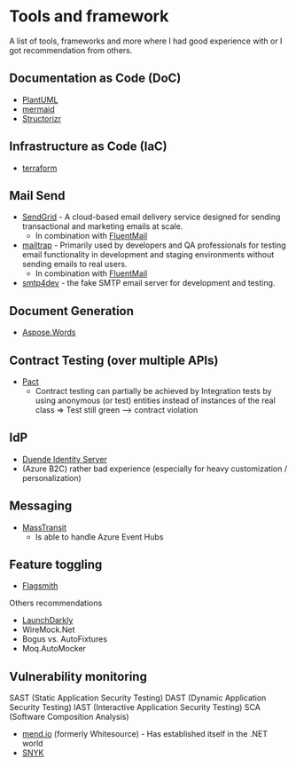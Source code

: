 # Tools and framework

A list of tools, frameworks and more where I had good experience with or I got recommendation from others.

##  Documentation as Code (DoC)

- [PlantUML](https://plantuml.com/)
- [mermaid](https://mermaid-js.github.io/)
- [Structorizr](https://structurizr.com/)

## Infrastructure as Code (IaC)

- [terraform](https://www.terraform.io/)

## Mail Send

- [SendGrid](https://sendgrid.com/) - A cloud-based email delivery service designed for sending transactional and marketing emails at scale.
	- In combination with [FluentMail](https://github.com/lukencode/FluentEmail)
- [mailtrap](https://mailtrap.io/) - Primarily used by developers and QA professionals for testing email functionality in development and staging environments without sending emails to real users.
	- In combination with [FluentMail](https://github.com/lukencode/FluentEmail)
- [smtp4dev](https://github.com/rnwood/smtp4dev) - the fake SMTP email server for development and testing.

## Document Generation

- [Aspose.Words](https://products.aspose.com/words/net/)

## Contract Testing (over multiple APIs)

- [Pact](https://docs.pact.io/)
	- Contract testing can partially be achieved by Integration tests by using anonymous (or test) entities instead of instances of the real class => Test still green --> contract violation

## IdP

- [Duende Identity Server](https://duendesoftware.com/products/identityserver)
- (Azure B2C) rather bad experience (especially for heavy customization / personalization)

## Messaging

- [MassTransit](https://masstransit-project.com/)
	- Is able to handle Azure Event Hubs

## Feature toggling

- [Flagsmith](https://flagsmith.com/)

Others recommendations

- [LaunchDarkly](https://launchdarkly.com/)
- WireMock.Net
- Bogus vs. AutoFixtures
- Moq.AutoMocker

## Vulnerability monitoring

SAST (Static Application Security Testing)
DAST (Dynamic Application Security Testing)
IAST (Interactive Application Security Testing)
SCA (Software Composition Analysis)

* [mend.io](https://www.mend.io/) (formerly Whitesource) - Has established itself in the .NET world
* [SNYK](https://snyk.io/)
